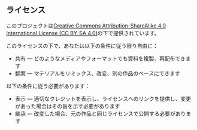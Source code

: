 
## ライセンス

このプロジェクトは[Creative Commons Attribution-ShareAlike 4.0 International License (CC BY-SA 4.0)](https://creativecommons.org/licenses/by-sa/4.0/)の下で提供されています。

このライセンスの下で、あなたは以下の条件に従う限り自由に：

- 共有 — どのようなメディアやフォーマットでも資料を複製、再配布できます
- 翻案 — マテリアルをリミックス、改変、別の作品のベースにできます

以下の条件に従う必要があります：

- 表示 — 適切なクレジットを表示し、ライセンスへのリンクを提供し、変更があった場合はその旨を示す必要があります
- 継承 — 改変した場合、元の作品と同じライセンスで公開する必要があります
